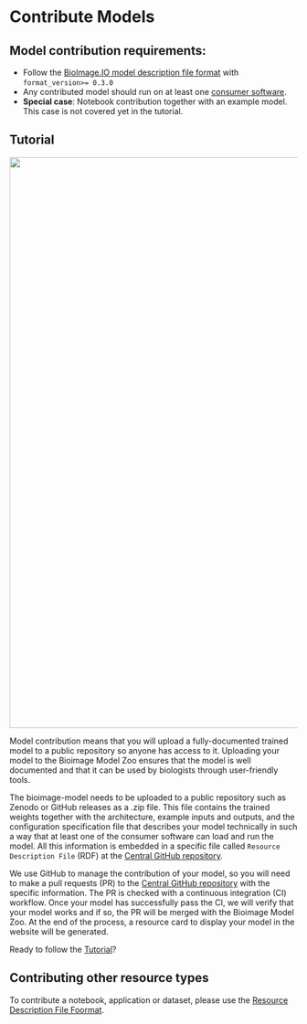 # Contribute Models

## Model contribution requirements:

- Follow the [BioImage.IO model description file format](https://github.com/bioimage-io/spec-bioimage-io/blob/master/README.md) with `format_version>= 0.3.0`
- Any contributed model should run on at least one [consumer software](https://github.com/bioimage-io/spec-bioimage-io/blob/master/supported_formats_and_operations.md#consumers).
- **Special case**: Notebook contribution together with an example model. This case is not covered yet in the tutorial. 

## Tutorial

 <img src="contribute_models/contribute_model.png" align="center" width="1000"/>

Model contribution means that you will upload a fully-documented trained model to a public repository so anyone has access to it. Uploading your model to the Bioimage Model Zoo ensures that the model is well documented and that it can be used by biologists through user-friendly tools.

The bioimage-model needs to be uploaded to a public repository such as Zenodo or GitHub releases as a .zip file. This file contains the trained weights together with the architecture, example inputs and outputs, and the configuration specification file that describes your model technically in such a way that 
at least one of the consumer software can load and run the model. All this information is embedded in a specific file called `Resource Description File` (RDF) at the [Central GitHub repository](https://github.com/bioimage-io/bioimage-io-models). 

We use GitHub to manage the contribution of your model, so you will need to make a pull requests (PR) to the [Central GitHub repository](https://github.com/bioimage-io/bioimage-io-models) with the specific information. The PR is checked with a continuous integration (CI) workflow. Once your model has successfully pass the CI, we will verify that your model works and if so, the PR will be merged with the Bioimage Model Zoo. 
At the end of the process, a resource card to display your model in the website will be generated.

Ready to follow the [Tutorial](/contribute_models/tutorials.md)?

## Contributing other resource types

To contribute a notebook, application or dataset, please use the [Resource Description File Foormat](/contribute_models/resource-description-file).